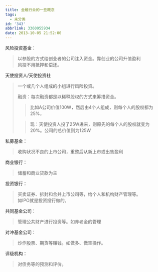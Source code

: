 ```yaml
---
title: 金融行业的一些概念
tags:
  - 未分类
id: '343'
abbrlink: 3360955934
date: 2013-10-05 21:52:00
---
```


风险投资基金：  

> 以参股的方式给创业者的公司注入资金。靠创业的公司升值盈利  
> 风投不用抵押和偿还。  
>   

天使投资人/天使投资社  

> 一个或几个人组成的小组进行风险投资。  
>   
> 融资：每次融资都是以稀释股权的方式来筹措资金。  
> 
> > 比如A公司价值100W，然后由4个人组成，则每个人的股权都为25%，  
> 
> > 现：天使投资人投了25W进来，则原先的每个人的股权就变为20%。公司的总价值则为125W  
> 
>   

私募基金：  

> 收购状况不良的上市公司，重整后从新上市或出售盈利  
>   

商业银行：  

> 储蓄和商业贷款为主  

  
投资银行：  

> 买卖证券、拆封和合并上市公司等，给个人和机构财产管理等。  
> 如IPO就是投资投行做的。  
>   

共同基金公司：  

> 管理公共财产进行投资等。如养老金的管理  

  
对冲基金公司：  

> 炒作股票、期货等赚钱。如做多、做空操作。  
>   

评级机构：  

> 对债务等的预测和评价。  

  

>   
>   
>   
>   
>